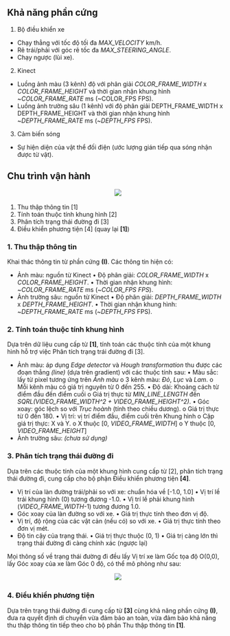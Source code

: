 ## Khả năng phần cứng
1. Bộ điều khiển xe
- Chạy thẳng với tốc độ tối đa _MAX_VELOCITY_ km/h.
- Rẽ trái/phải với góc rẽ tốc đa _MAX_STEERING_ANGLE_.
- Chạy ngược (lùi xe).

2. Kinect
- Luồng ảnh màu (3 kênh) độ với phân giải _COLOR_FRAME_WIDTH_ x _COLOR_FRAME_HEIGHT_ và thời gian nhận khung hình ~_COLOR_FRAME_RATE_ ms (~COLOR_FPS FPS).
- Luồng ảnh trường sâu (1 kênh) với độ phân giải DEPTH_FRAME_WIDTH x DEPTH_FRAME_HEIGHT và thời gian nhận khung hình ~_DEPTH_FRAME_RATE_ ms (~_DEPTH_FPS_ FPS).

3. Cảm biến sóng
  -	Sự hiện diện của vật thể đối điện (ước lượng gián tiếp qua sóng nhận được từ vật).

## Chu trình vận hành


<div id="container" style="text-align:center;">
    <img src="http://imgur.com/FLhTyiD.png"/>
</div>

1. Thu thập thông tin [1]
2. Tính toán thuộc tính khung hình [2]
3. Phân tích trạng thái đường đi [3]
4. Điều khiển phương tiện [4] (quay lại **[1]**)

### 1. Thu thập thông tin
Khai thác thông tin từ phần cứng **(I)**. Các thông tin hiện có:
-	Ảnh màu: nguồn từ Kinect
  •	Độ phân giải: _COLOR_FRAME_WIDTH_ x _COLOR_FRAME_HEIGHT_.
  •	Thời gian nhận khung hình: ~_COLOR_FRAME_RATE_ ms (~_COLOR_FPS FPS_).
-	Ảnh trường sâu: nguồn từ Kinect
  •	Độ phân giải: _DEPTH_FRAME_WIDTH_ x _DEPTH_FRAME_HEIGHT_.
  •	Thời gian nhận khung hình: ~_DEPTH_FRAME_RATE_ ms (~_DEPTH_FPS_ FPS).

### 2. Tính toán thuộc tính khung hình
Dựa trên dữ liệu cung cấp từ **[1]**, tính toán các thuộc tính của một khung hình hỗ trợ việc Phân tích trạng trái đường đi [3].
-	Ảnh màu: áp dụng _Edge detector_ và _Hough transformation_ thu được các đoạn thẳng _(line)_ (dựa trên gradient) với các thuộc tính sau:
  •	Màu sắc: lấy từ pixel tương ứng trên _Ảnh màu_
    o	3 kênh màu: _Đỏ_, _Lục_ và _Lam_.
    o	Mỗi kênh màu có giá trị nguyên từ 0 đến 255.
  •	Độ dài: Khoảng cách từ điểm đầu đến điểm cuối
    o	Giá trị thực từ _MIN_LINE_LENGTH_ đến _SQRL(VIDEO_FRAME_WIDTH^2 + VIDEO_FRAME_HEIGHT^2)_.
  •	Góc xoay: góc lệch so với _Trục hoành_ (tính theo chiều dương).
    o	Giá trị thực từ 0 đến 180.
  •	Vị trí: vị trí điểm đầu, điểm cuối trên Khung hình
    o	Cặp giá trị thực: X và Y.
    o	X thuộc [0, _VIDEO_FRAME_WIDTH_]
    o	Y thuộc [0, _VIDEO_FRAME_HEIGHT_]
-	Ảnh trường sâu: _(chưa sử dụng)_

### 3.	Phân tích trạng thái đường đi
Dựa trên các thuộc tính của một khung hình cung cấp từ [2], phân tích trạng thái đường đi, cung cấp cho bộ phận Điều khiển phương tiện **[4]**.
-	Vị trí của làn đường trái/phải so với xe: chuẩn hóa về [-1.0, 1.0]
  •	Vị trí lề trái khung hình (0) tương đương -1.0.
  •	Vị trí lề phải khung hình (_VIDEO_FRAME_WIDTH_-1) tương đương 1.0.
-	Góc xoay của làn đường so với xe.
  •	Giá trị thực tính theo đơn vị độ.
-	Vị trí, độ rộng của các vật cản (nếu có) so với xe.
  •	Giá trị thực tính theo đơn vị mét.
-	Độ tin cậy của trạng thái.
  •	Giá trị thực thuộc (0, 1)
  •	Giá trị càng lớn thì trạng thái đường đi càng chính xác (ngược lại)

Mọi thông số về trạng thái đường đi đều lấy Vị trí xe làm Gốc tọa độ O(0,0), lấy Góc xoay của xe làm Góc 0 độ, có thể mô phỏng như sau:

<div id="container" style="text-align:center;">
    <img src="http://imgur.com/bQCxxQs.png"/>
</div>

### 4.	Điều khiển phương tiện
Dựa trên trạng thái đường đi cung cấp từ **[3]** cùng khả năng phần cứng **(I)**, đưa ra quyết định di chuyển vừa đảm bảo an toàn, vừa đảm bảo khả năng thu thập thông tin tiếp theo cho bộ phần Thu thập thông tin **[1]**.
